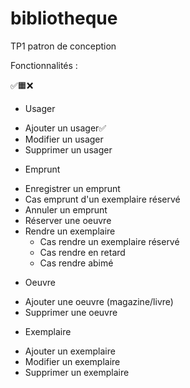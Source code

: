# bibliotheque
TP1 patron de conception


Fonctionnalités :

✅🟧❌

* Usager
- Ajouter un usager✅
- Modifier un usager
- Supprimer un usager

* Emprunt
- Enregistrer un emprunt
- Cas emprunt d'un exemplaire réservé
- Annuler un emprunt
- Réserver une oeuvre
- Rendre un exemplaire
  - Cas rendre un exemplaire réservé
  - Cas rendre en retard
  - Cas rendre abimé

* Oeuvre
- Ajouter une oeuvre (magazine/livre)
- Supprimer une oeuvre

* Exemplaire
- Ajouter un exemplaire
- Modifier un exemplaire
- Supprimer un exemplaire